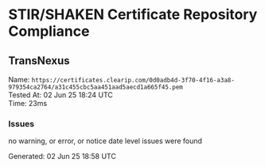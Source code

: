 # STIR/SHAKEN Certificate Repository Compliance

## TransNexus

Name: `https://certificates.clearip.com/0d0adb4d-3f70-4f16-a3a8-979354ca2764/a31c455cbc5aa451aad5aecd1a665f45.pem`\
Tested At: 02 Jun 25 18:24 UTC\
Time: 23ms

### Issues

no warning, or error, or notice date level issues were found

Generated: 02 Jun 25 18:58 UTC